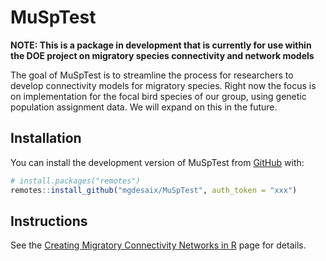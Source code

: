 
<!-- README.md is generated from README.Rmd. Please edit that file -->

# MuSpTest

<!-- badges: start -->
<!-- badges: end -->

**NOTE: This is a package in development that is currently for use
within the DOE project on migratory species connectivity and network
models**

The goal of MuSpTest is to streamline the process for researchers to
develop connectivity models for migratory species. Right now the focus
is on implementation for the focal bird species of our group, using
genetic population assignment data. We will expand on this in the
future.

## Installation

You can install the development version of MuSpTest from
[GitHub](https://github.com/) with:

``` r
# install.packages("remotes")
remotes::install_github("mgdesaix/MuSpTest", auth_token = "xxx")
```

## Instructions

See the [Creating Migratory Connectivity Networks in
R](https://mgdesaix.github.io/connectivity-book/) page for details.
